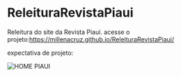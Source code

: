 # ReleituraRevistaPiaui
Releitura do site da Revista Piauí. 
acesse o projeto:https://millenacruz.github.io/ReleituraRevistaPiaui/

expectativa de projeto:

![HOME PIAUI](https://user-images.githubusercontent.com/100523586/159361818-3892fba5-af41-4719-8e9f-271c45dc5bb3.png)
